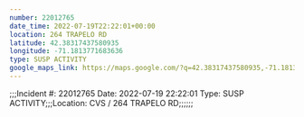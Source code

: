 ```yaml
---
number: 22012765
date_time: 2022-07-19T22:22:01+00:00
location: 264 TRAPELO RD
latitude: 42.38317437580935
longitude: -71.1813771683636
type: SUSP ACTIVITY
google_maps_link: https://maps.google.com/?q=42.38317437580935,-71.1813771683636
---
```


;;;Incident #: 22012765  Date: 2022-07-19 22:22:01   Type: SUSP ACTIVITY;;;Location: CVS / 264 TRAPELO RD;;;;;;
